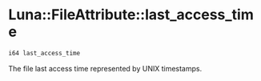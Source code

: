 # Luna::FileAttribute::last_access_time

```c++
i64 last_access_time
```

The file last access time represented by UNIX timestamps. 

